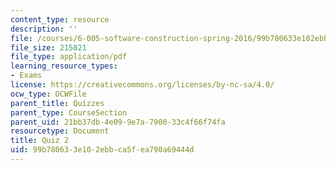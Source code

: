 ```yaml
---
content_type: resource
description: ''
file: /courses/6-005-software-construction-spring-2016/99b780633e102ebbca5fea790a69444d_MIT6_005S16_Quiz2.pdf
file_size: 215021
file_type: application/pdf
learning_resource_types:
- Exams
license: https://creativecommons.org/licenses/by-nc-sa/4.0/
ocw_type: OCWFile
parent_title: Quizzes
parent_type: CourseSection
parent_uid: 21bb37db-4e09-9e7a-7900-33c4f66f74fa
resourcetype: Document
title: Quiz 2
uid: 99b78063-3e10-2ebb-ca5f-ea790a69444d
---
```

